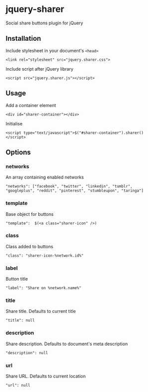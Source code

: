 # jquery-sharer

Social share buttons plugin for jQuery

## Installation

Include stylesheet in your document's `<head>`

    <link rel="stylesheet" src="jquery.sharer.css">

Include script after jQuery library

    <script src="jquery.sharer.js"></script>

## Usage

Add a container element

    <div id="sharer-container"></div>

Initialise

    <script type="text/javascript">$("#sharer-container").sharer()</script>

## Options

### networks

An array containing enabled networks

    "networks": ["facebook", "twitter", "linkedin", "tumblr", "googleplus", "reddit", "pinterest", "stumbleupon", "taringa"]

### template

Base object for buttons

    "template":  $(<a class="sharer-icon" />)

### class

Class added to buttons

    "class": "sharer-icon-%network.id%"

### label

Button title

    "label": "Share on %network.name%"

### title

Share title. Defaults to current title

    "title": null


### description

Share description. Defaults to document's meta description

    "description": null

### url

Share URL. Defaults to current location

    "url": null
